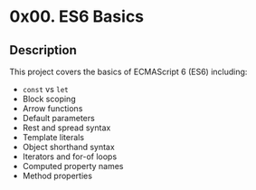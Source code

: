 # 0x00. ES6 Basics

## Description

This project covers the basics of ECMAScript 6 (ES6) including:
- `const` vs `let`
- Block scoping
- Arrow functions
- Default parameters
- Rest and spread syntax
- Template literals
- Object shorthand syntax
- Iterators and for-of loops
- Computed property names
- Method properties
